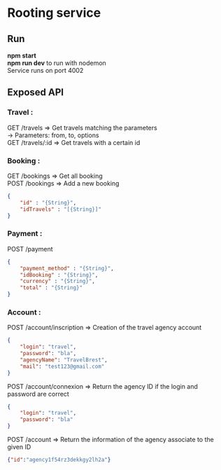 # Rooting service

## Run
**npm start**  
**npm run dev** to run with nodemon  
Service runs on port 4002  

## Exposed API
### Travel :
GET /travels => Get travels matching the parameters   
-> Parameters: from, to, options  
GET /travels/:id => Get travels with a certain id  

### Booking :
GET /bookings => Get all booking  
POST /bookings => Add a new booking  
     
```json
{   
    "id" : "{String}",
    "idTravels" : "[{String}]"     
}
```

### Payment :
POST /payment

```json
{   
    "payment_method" : "{String}",
    "idBooking" : "{String}",
    "currency" : "{String}",
    "total" : "{String}"      
}
```

### Account :
POST /account/inscription => Creation of the travel agency account  
```json
{   
    "login": "travel",
    "password": "bla",
    "agencyName": "TravelBrest",
    "mail": "test123@gmail.com"   
}
```
POST /account/connexion => Return the agency ID if the login and password are correct
```json
{   
    "login": "travel",
    "password": "bla" 
}
```
POST /account => Return the information of the agency associate to the given ID
```json
{"id":"agency1f54rz3dekkgy2lh2a"}
```
